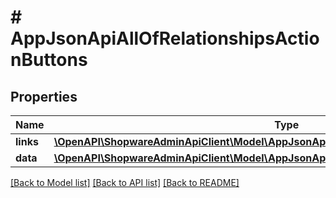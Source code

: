 # # AppJsonApiAllOfRelationshipsActionButtons

## Properties

Name | Type | Description | Notes
------------ | ------------- | ------------- | -------------
**links** | [**\OpenAPI\ShopwareAdminApiClient\Model\AppJsonApiAllOfRelationshipsActionButtonsLinks**](AppJsonApiAllOfRelationshipsActionButtonsLinks.md) |  | [optional]
**data** | [**\OpenAPI\ShopwareAdminApiClient\Model\AppJsonApiAllOfRelationshipsActionButtonsData[]**](AppJsonApiAllOfRelationshipsActionButtonsData.md) |  | [optional]

[[Back to Model list]](../../README.md#models) [[Back to API list]](../../README.md#endpoints) [[Back to README]](../../README.md)
